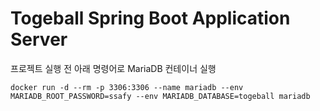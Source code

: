 # Togeball Spring Boot Application Server

프로젝트 실행 전 아래 명령어로 MariaDB 컨테이너 실행
```
docker run -d --rm -p 3306:3306 --name mariadb --env MARIADB_ROOT_PASSWORD=ssafy --env MARIADB_DATABASE=togeball mariadb 
```

